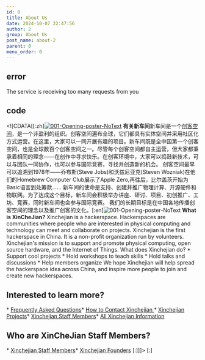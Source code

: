 ```yaml
---
id: 8
title: About Us
date: 2024-10-07 22:47:56
author: 2
group: About Us
post_name: about-2
parent: 0
menu_order: 0
---
```


## error
The service is receiving too many requests from you

## code
 <!\[CDATA\[\[:zh\][![](http://xinchejian.com/wp-content/uploads/2010/12/001-Opening-poster-NoText-400x400.jpg "001-Opening-poster-NoText")](http://139.162.84.35/wp-content/uploads/2010/12/001-Opening-poster-NoText.jpg) **有关新车间**新车间是一个[创客空间](http://hackerspaces.org/wiki/Hackerspaces)，是一个非盈利的组织。创客空间遍布全球，它们都具有实体空间并采用社区化方式运营。在这里，大家可以一同开展有趣的项目。新车间既是全中国第一个创客空间，也是全球数百个创客空间之一。尽管每个创客空间都自主运营，但大家都秉承着相同的理念——在创作中寻求快乐。在创客环境中，大家可以捣鼓新技术，可以与团队一同协作，也可以参与国际竞赛，寻找并创造新的机会。 创客空间最早可以追溯到1978年——乔布斯(Steve Jobs)和沃兹尼亚克(Steven Wozniak)在他们的Homebrew Computer Club展示了Apple Zero,再往后，比尔盖茨开始为Basic语言到处筹款…… 新车间的使命是支持、创建并推广物理计算、开源硬件和物联网。为了达成这个目标，新车间会积极举办讲座、研讨、项目、初创推广、工坊、竞赛，同时新车间也会参与国际竞赛。 我们的长期目标是在中国各地传播创客空间的理念以及推广创客的文化。\[:en\]![](http://xinchejian.com/wp-content/uploads/2010/12/001-Opening-poster-NoText-400x400.jpg "001-Opening-poster-NoText") **What is XinCheJian?** Xinchejian is a hackerspace. Hackerspaces are communities where people who are interested in physical computing and technology can meet and collaborate on projects. Xinchejian is the first hackerspace in China. It is a non-profit organization run by volunteers. Xinchejian's mission is to support and promote physical computing, open source hardware, and the Internet of Things. What does Xinchejian do? \* Support cool projects \* Hold workshops to teach skills \* Hold talks and discussions \* Help members organize We hope Xinchejian will help spread the hackerspace idea across China, and inspire more people to join and create new hackerspaces.

## Interested to learn more?

\* [Frequently Asked Questions](http://wiki.xinchejian.com/wiki/FAQ)\* [How to Contact Xinchejian ](http://xinchejian.com/contact-us/)\* [Xinchejian Projects](http://wiki.xinchejian.com/wiki/Category:Project)\* [Xinchejian Staff Members](http://wiki.xinchejian.com/wiki/Staff%5Fmembers)\* [All Xinchejian Information](http://wiki.xinchejian.com/wiki) 

## Who are XinCheJian Staff Members?

\* [Xinchejian Staff Members](http://wiki.xinchejian.com/wiki/Staff%5Fmembers)\* [Xinchejian Founders](http://wiki.xinchejian.com/wiki/Cofounders) \[:\]\]\]> \[:\]
